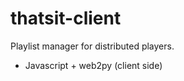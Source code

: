 thatsit-client
==============

Playlist manager for distributed players.
 * Javascript + web2py (client side)
